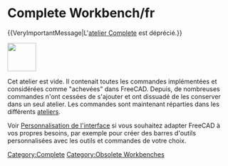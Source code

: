 # Complete Workbench/fr




{{VeryImportantMessage|L'[atelier Complete](Complete_Workbench/fr.md) est déprécié.}}

<img alt="" src=images/Workbench_Complete.svg  style="width:64px;">

Cet atelier est vide. Il contenait toutes les commandes implémentées et considérées comme \"achevées\" dans FreeCAD. Depuis, de nombreuses commandes n\'ont cessées de s\'ajouter et ont dissuadé de les conserver dans un seul atelier. Les commandes sont maintenant réparties dans les différents [ateliers](workbenches/fr.md).

Voir [Personnalisation de l\'interface](Interface_Customization/fr.md) si vous souhaitez adapter FreeCAD à vos propres besoins, par exemple pour créer des barres d\'outils personnalisées avec les outils et commandes de votre choix.




[Category:Complete](Category:Complete.md) [Category:Obsolete Workbenches](Category:Obsolete_Workbenches.md)

